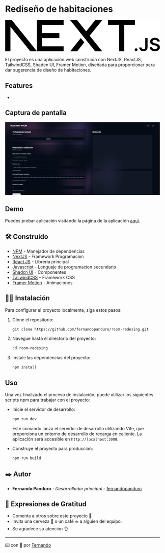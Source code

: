 # Rediseño de habitaciones

![Room Redesing](/public/next.svg)

El proyecto es una aplicación web construida con NextJS, ReactJS, TailwindCSS, Shadcn UI,  Framer Motion, diseñada para proporcionar para dar sugerencia de diseño de habitaciones.


## Features

- 


## Captura de pantalla

![Screenshot](/public/preview.png)


## Demo

Puedes probar aplicación visitando la página de la aplicación [aquí](https://room-redesing.vercel.app/).


## 🛠️ Construido 

* [NPM](https://www.npmjs.com/) - Manejador de dependencias
* [NextJS](https://nextjs.org/) - Framework Programacion
* [React JS](https://create-react-app.dev/) - Libreria principal
* [Javascript](https://developer.mozilla.org/es/docs/Web/JavaScript) - Lenguaje de programacion secundario
* [Shadcn UI](https://ui.shadcn.com/docs) - Componentes
* [TailwindCSS](https://tailwindcss.com/) - Framework CSS
* [Framer Motion](https://www.framer.com/motion/) - Animaciones

  
## 🧑‍💻 Instalación

Para configurar el proyecto localmente, siga estos pasos:

1. Clone el repositorio:

   ```bash
   git clone https://github.com/fernandopanduro/room-redesing.git
   ```

2. Navegue hasta el directorio del proyecto:

   ```bash
   cd room-redesing
   ```

3. Instale las dependencias del proyecto:

   ```bash
   npm install
   ```


## Uso

Una vez finalizado el proceso de instalación, puede utilizar los siguientes scripts npm para trabajar con el proyecto:

- Inicie el servidor de desarrollo:

  ```bash
  npm run dev
  ```

  Este comando lanza el servidor de desarrollo utilizando Vite, que proporciona un entorno de desarrollo de recarga en caliente. La aplicación será accesible en `http://localhost:3000`.

- Construye el proyecto para producción:

  ```bash
  npm run build
  ```


## ✒️ Autor 

* **Fernando Panduro** - *Desarrollador principal* - [fernandopanduro](https://github.com/fernandopanduro)


## 🎁 Expresiones de Gratitud 

* Comenta a otros sobre este proyecto 📢
* Invita una cerveza 🍺 o un café ☕ a alguien del equipo. 
* Se agradece su atencion 👌.

---
⌨️ con 💪 por [Fernando](https://github.com/fernandopanduro)
